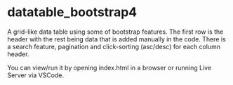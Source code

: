 # datatable_bootstrap4

A grid-like data table using some of bootstrap features. The first row is the header with the rest being data that is added manually in the code. There is a search feature, pagination and click-sorting (asc/desc) for each column header.

You can view/run it by opening index.html in a browser or running Live Server via VSCode.
